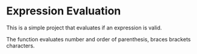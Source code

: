 # Expression Evaluation

This is a simple project that evaluates if an expression is valid.

The function evaluates number and order of parenthesis, braces  brackets characters.